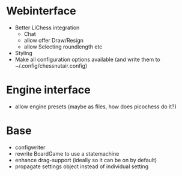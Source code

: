 # Webinterface
* Better LiChess integration
    * Chat
    * allow offer Draw/Resign
    * allow Selecting roundlength etc
* Styling
* Make all configuration options available (and write them to ~/.config/chessnutair.config)

# Engine interface
* allow engine presets (maybe as files, how does picochess do it?)

# Base
* configwriter
* rewrite BoardGame to use a statemachine
* enhance drag-support (ideally so it can be on by default)
* propagate settings object instead of individual setting